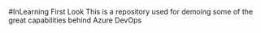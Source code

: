 #InLearning First Look
This is a repository used for demoing some of the great capabilities behind Azure DevOps
